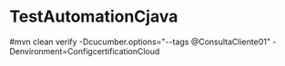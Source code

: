 # TestAutomationCjava

#mvn clean verify -Dcucumber.options="--tags @ConsultaCliente01" -Denvironment=ConfigcertificationCloud